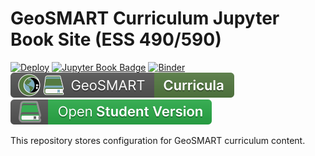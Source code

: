 # GeoSMART Curriculum Jupyter Book Site (ESS 490/590)

[![Deploy](https://github.com/geo-smart/curriculum-book/actions/workflows/deploy.yaml/badge.svg)](https://github.com/geo-smart/curriculum-book/actions/workflows/deploy.yaml)
[![Jupyter Book Badge](https://jupyterbook.org/badge.svg)](https://geo-smart.github.io/curriculum-book)
[![Binder](https://mybinder.org/badge_logo.svg)](https://mybinder.org/v2/gh/geo-smart/curriculum-book/HEAD?urlpath=lab)
[![GeoSMART Library Badge](./curricula_badge.svg)](https://geo-smart.github.io/curriculum)
[![Student Version](./student_version_badge.svg)](https://geo-smart.github.io/curriculum-book-student/)

This repository stores configuration for GeoSMART curriculum content.
